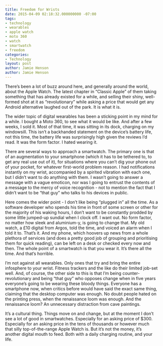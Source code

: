 ```yaml
---
title: Freedom for Wrists
date: 2015-04-09 02:18:32.000000000 -07:00
tags:
- technology
- wearables
- apple watch
- moto 360
- watch
- smartwatch
- freedom
categories:
- Technology
layout: post
author: Jamie Henson
author: Jamie Henson
---
```


There’s been a lot of buzz around here, and generally around the world, about the Apple Watch. The latest chapter in “Classic Apple” of them taking something that has already existed for a while, and selling their shiny, well-formed shot at it as “revolutionary” while asking a price that would get any Android alternative laughed out of the park. It is what it is.

<!-- more -->

The wider topic of digital wearables has been a sticking point in my mind for a while. I bought a Moto 360, to see what it would be like. And after a few weeks, I sold it. Most of that time, it was sitting in its dock, charging on my windowsill. This isn’t a backhanded statement on the device’s battery life, not this time, the battery life was surprisingly high given the reviews I’d read. It was the form factor. I hated wearing it.

There are several ways to approach a smartwatch. The primary one is that of an augmentation to your smartphone (which it has to be tethered to, to get any real use out of it), for situations where you can’t dig your phone out of your pocket, for whatever first-world problem reason. I had notifications instantly on my wrist, accompanied by a spirited vibration with each one, but I didn’t want to do anything with them. I wasn’t going to answer a message with a vague emoticon, nor was I going to entrust the contents of a message to the mercy of voice recognition - not to mention the fact that I didn’t want to be “that guy” who talks to his devices in public.

Here comes the wider point - I don’t like being “plugged in” all the time. As a software developer who spends his time in front of some screen or other for the majority of his waking hours, I don’t want to be constantly prodded by some little jumped-up sundial when I clock off. I want out. No form factor, no matter how sleek and aluminium-y, is going to change that. My old watch, a £10 digital from Argos, told the time, and voiced an alarm when I told it to. That’s it. And my phone, which hoovers up news from a whole plethora of services (and does a pretty good job of grouping and prioritising them for quick reading), can be left on a desk or checked every now and then. The whole point of a smartwatch is that you wear it. It’s there all the time. And that’s horrible.

I’m not against all wearables. Only ones that try and bring the entire infosphere to your wrist. Fitness trackers and the like do their limited job-set well. And, of course, the other side to this is that I’m being counter-revolutionary and being “that guy” who opposes change when in five years everyone’s going to be wearing these bloody things. Everyone has a smartphone now, when critics before would have said the exact same thing, claiming that the desktop computer was enough. No doubt people hated on the printing press, when the renaissance loom was enough. And the renaissance loom? An unnecessary distraction from cave paintings.

It’s a cultural thing. Things move on and change, but at the moment I don’t see a lot of good in smartwatches. Especially for an asking price of $300. Especially for an asking price in the tens of thousands or however much that silly top-of-the-range Apple Watch is. But it’s not the money, it’s another digital mouth to feed. Both with a daily charging routine, and your life.

